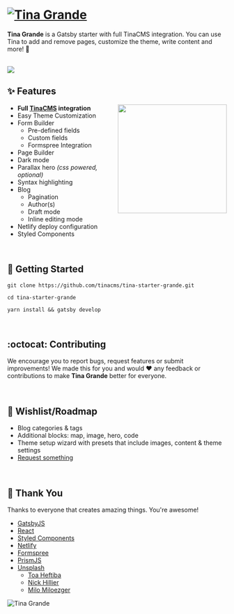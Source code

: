 # [![Tina Grande](https://res.cloudinary.com/forestry-demo/image/upload/h_40/v1573060726/tina-grande-wordmark.png)](https://tina-starter-grande.netlify.com/)

**Tina Grande** is a Gatsby starter with full TinaCMS integration. You can use Tina to add and remove pages, customize the theme, write content and more! :tada:

<br />

<img src="https://res.cloudinary.com/forestry-demo/video/upload/w_700,e_loop/v1573145194/Tina_Grande_Alpha_Demo_1_-_Encoded.gif" align="center" />

<br />

## :sparkles: Features

<img src="https://res.cloudinary.com/forestry-demo/image/upload/v1573156074/Tina%20Grande/colors.png" align="right" width="250px" />

- **Full [TinaCMS](http://tinacms.org) integration**
- Easy Theme Customization
- Form Builder
  - Pre-defined fields
  - Custom fields
  - Formspree Integration
- Page Builder
- Dark mode
- Parallax hero _(css powered, optional)_
- Syntax highlighting
- Blog
  - Pagination
  - Author(s)
  - Draft mode
  - Inline editing mode
- Netlify deploy configuration
- Styled Components

<br />

## :memo: Getting Started

```
git clone https://github.com/tinacms/tina-starter-grande.git

cd tina-starter-grande

yarn install && gatsby develop
```

<br />

## :octocat: Contributing

We encourage you to report bugs, request features or submit improvements! We made this for you and would :heart: any feedback or contributions to make **Tina Grande** better for everyone.

<br />

## :crystal_ball: Wishlist/Roadmap

- Blog categories & tags
- Additional blocks: map, image, hero, code
- Theme setup wizard with presets that include images, content & theme settings
- [Request something](https://github.com/tinacms/tina-starter-grande/issues/new)

<br />

## :clap: Thank You

Thanks to everyone that creates amazing things. You're awesome!

- [GatsbyJS](https://gatsbyjs.org)
- [React](https://reactjs.org/)
- [Styled Components](https://www.styled-components.com/)
- [Netlify](https://www.netlify.com)
- [Formspree](https://formspree.io/)
- [PrismJS](https://prismjs.com/)
- [Unsplash](https://unsplash.com)
  - [Toa Heftiba](https://unsplash.com/@heftiba)
  - [Nick Hillier](https://unsplash.com/@nhillier)
  - [Milo Miloezger](https://unsplash.com/@miloezger)

![Tina Grande](https://res.cloudinary.com/forestry-demo/image/upload/w_40/v1573151455/grande-cup.png)
